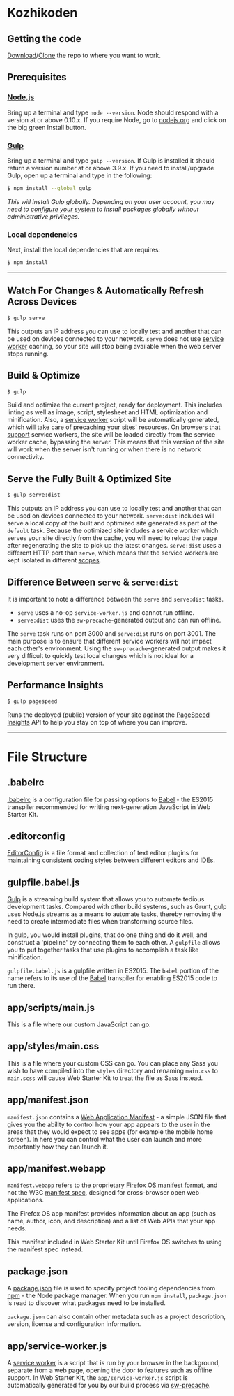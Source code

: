 # Kozhikoden

## Getting the code

 [Download](https://github.com/liginv/kozhikoden_web_app/archive/master.zip)/[Clone](https://github.com/liginv/kozhikoden_web_app.git) the repo to where you want to work.

## Prerequisites

### [Node.js](https://nodejs.org)

Bring up a terminal and type `node --version`.
Node should respond with a version at or above 0.10.x.
If you require Node, go to [nodejs.org](https://nodejs.org) and click on the big green Install button.

### [Gulp](http://gulpjs.com)

Bring up a terminal and type `gulp --version`.
If Gulp is installed it should return a version number at or above 3.9.x.
If you need to install/upgrade Gulp, open up a terminal and type in the following:

```sh
$ npm install --global gulp
```

*This will install Gulp globally. Depending on your user account, you may need to [configure your system](https://github.com/sindresorhus/guides/blob/master/npm-global-without-sudo.md) to install packages globally without administrative privileges.*

### Local dependencies

Next, install the local dependencies that are requires:

```sh
$ npm install
```
<hr>

## Watch For Changes & Automatically Refresh Across Devices

```sh
$ gulp serve
```

This outputs an IP address you can use to locally test and another that can be used on devices
connected to your network.
`serve` does not use [service worker](http://www.html5rocks.com/en/tutorials/service-worker/introduction/)
caching, so your site will stop being available when the web server stops running.

## Build & Optimize

```sh
$ gulp
```

Build and optimize the current project, ready for deployment.
This includes linting as well as image, script, stylesheet and HTML optimization and minification.
Also, a [service worker](http://www.html5rocks.com/en/tutorials/service-worker/introduction/)
script will be automatically generated, which will take care of precaching your sites' resources.
On browsers that [support](https://jakearchibald.github.io/isserviceworkerready/) service
workers, the site will be loaded directly from the service worker cache, bypassing the server.
This means that this version of the site will work when the server isn't running or when there is
no network connectivity.

## Serve the Fully Built & Optimized Site

```sh
$ gulp serve:dist
```

This outputs an IP address you can use to locally test and another that can be used on devices
connected to your network.
`serve:dist` includes will serve a local copy of the built and optimized site generated as part
of the `default` task.
Because the optimized site includes a service worker which serves your site directly from the
cache, you will need to reload the page after regenerating the site to pick up the latest changes.
`serve:dist` uses a different HTTP port than `serve`, which means that the service workers are
kept isolated in different [scopes](https://developer.mozilla.org/en-US/docs/Web/API/Service_Worker_API/Using_Service_Workers#Registering_your_worker).

## Difference Between `serve` & `serve:dist`

It is important to note a difference between the `serve` and `serve:dist` tasks.

* `serve` uses a no-op `service-worker.js` and cannot run offline.
* `serve:dist` uses the `sw-precache`-generated output and can run offline.

The `serve` task runs on port 3000 and `serve:dist` runs on port 3001.
The main purpose is to ensure that different service workers will not impact each other's environment. 
Using the `sw-precache`-generated output makes it very difficult to quickly test local changes which is not ideal for a development server environment.

## Performance Insights

```sh
$ gulp pagespeed
```

Runs the deployed (public) version of your site against the [PageSpeed Insights](https://developers.google.com/speed/pagespeed/insights/) API to help you stay on top of where you can improve.

<hr>

# File Structure

## .babelrc

[.babelrc](https://babeljs.io/docs/usage/babelrc/) is a configuration file for passing options to [Babel](https://babeljs.io) - the ES2015 transpiler recommended for writing next-generation JavaScript in Web Starter Kit. 

## .editorconfig

[EditorConfig](http://editorconfig.org/) is a file format and collection of text editor plugins for maintaining consistent coding styles between different editors and IDEs.

## gulpfile.babel.js

[Gulp](http://gulpjs.com) is a streaming build system that allows you to automate tedious development tasks. Compared with other build systems, such as Grunt, gulp uses Node.js streams as a means to automate tasks, thereby removing the need to create intermediate files when transforming source files. 

In gulp, you would install plugins, that do one thing and do it well, and construct a 'pipeline' by connecting them to each other. A `gulpfile` allows you to put together tasks that use plugins to accomplish a task like minification. 

`gulpfile.babel.js` is a gulpfile written in ES2015. The `babel` portion of the name refers to its use of the [Babel](https://babeljs.io) transpiler for enabling ES2015 code to run there.

## app/scripts/main.js

This is a file where our custom JavaScript can go. 

## app/styles/main.css

This is a file where your custom CSS can go. You can place any Sass you wish to have compiled into the `styles` directory and renaming `main.css` to `main.scss` will cause Web Starter Kit to treat the file as Sass instead.

## app/manifest.json

`manifest.json` contains a [Web Application Manifest](https://w3c.github.io/manifest/) - a simple JSON file that gives you the ability to control how your app appears to the user in the areas that they would expect to see apps (for example the mobile home screen). In here you can control what the user can launch and more importantly how they can launch it. 

## app/manifest.webapp

`manifest.webapp` refers to the proprietary [Firefox OS manifest format](https://developer.mozilla.org/en-US/Apps/Build/Manifest), and not the W3C [manifest spec](https://w3c.github.io/manifest/), designed for cross-browser open web applications. 

The Firefox OS app manifest provides information about an app (such as name, author, icon, and description) and a list of Web APIs that your app needs.

This manifest included in Web Starter Kit until Firefox OS switches to using the manifest spec instead.

## package.json

A [package.json](https://docs.npmjs.com/files/package.json) file is used to specify project tooling dependencies from [npm](http://npmjs.org) - the Node package manager. When you run `npm install`, `package.json` is read to discover what packages need to be installed. 

`package.json` can also contain other metadata such as a project description, version, license and configuration information.

## app/service-worker.js

A [service worker](http://www.html5rocks.com/en/tutorials/service-worker/introduction/) is a script that is run by your browser in the background, separate from a web page, opening the door to features such as offline support. In Web Starter Kit, the `app/service-worker.js` script is automatically generated for you by our build process via [sw-precache](https://github.com/GoogleChrome/sw-precache/).
